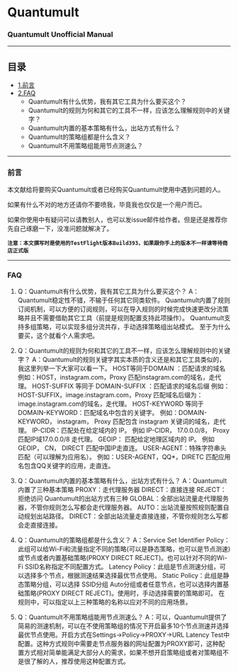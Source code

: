 # Quantumult

### Quantumult Unofficial Manual
---

## 目录
* [1.前言](#前言)
* [2.FAQ](#FAQ)
    * Quantumult有什么优势，我有其它工具为什么要买这个？
    * Quantumult的规则为何和其它的工具不一样，应该怎么理解规则中的关键字？
    * Quantumult内置的基本策略有什么，出站方式有什么？
    * Quantumult的策略组都是什么含义？
    * Quantumult不用策略组能用节点测速么？
    
---

### 前言

本文献给将要购买Quantumult或者已经购买Quantumult使用中遇到问题的人。
    
如果有什么不对的地方还请你不要喷我，毕竟我也仅仅是一个用户而已。
    
如果你使用中有疑问可以请教别人，也可以发issue邮件给作者。但是还是推荐你先自己琢磨一下，没准问题就解决了。

**`注意：本文撰写时是使用的TestFlight版本Build393，如果跟你手上的版本不一样请等待商店正式版`**

---

### FAQ

1)	Q：Quantumult有什么优势，我有其它工具为什么要买这个？
A：Quantumult稳定性不错，不输于任何其它同类软件。
Quantumult内置了规则订阅机制，可以方便的订阅规则，可以在导入规则的时候完成快速更改分流策略并且不需要借助其它工具（前提是规则配置支持此项操作）。
Quantumult支持多组策略，可以实现多组分流共存，手动选择策略组出站模式。
至于为什么要买，这个就看个人需求吧。

2)	Q：Quantumult的规则为何和其它的工具不一样，应该怎么理解规则中的关键字？
A：Quantumult的规则关键字其实本质的含义还是和其它工具类似的，我这里列举一下大家可以看一下。
HOST等同于DOMAIN ：匹配请求的域名
例如：HOST，instagram.com，Proxy 匹配instagram.com的域名，走代理。
HOST-SUFFIX 等同于 DOMAIN-SUFFIX ：匹配请求的域名后缀
例如：HOST-SUFFIX，image.instagram.com，Proxy 匹配域名后缀为：image.instagram.com的域名，走代理。
HOST-KEYWORD 等同于 DOMAIN-KEYWORD：匹配域名中包含的关键字。
例如：DOMAIN-KEYWORD， instagram， Proxy 匹配包含 instagram 关键词的域名，走代理。
IP-CIDR：匹配处在给定域内的 IP。
例如 IP-CIDR， 17.0.0.0/8， Proxy 匹配IP域17.0.0.0/8 走代理。
GEOIP： 匹配给定地理区域内的 IP。
例如 GEOIP， CN， DIRECT 匹配中国IP走直连。
USER-AGENT：特殊字符串头匹配（可以理解为应用名）。
例如：USER-AGENT，QQ*，DIRETC 匹配应用名包含QQ关键字的应用，走直连。

3)	Q：Quantumult内置的基本策略有什么，出站方式有什么？
A：Quantumult内置了三种基本策略
PROXY：走代理服务器
DIRECT：直接连接
REJECT：拒绝访问
Quantumult的出站方式有三种
GLOBAL：全部出站流量走代理服务器，不管你规则怎么写都会走代理服务器。
AUTO：出站流量按照规则配置自动规划出站路径。
DIRECT：全部出站流量走直接连接，不管你规则怎么写都会走直接连接。

4)	Q：Quantumult的策略组都是什么含义？
A：Service Set Identifier Policy：此组可以给Wi-Fi和流量指定不同的策略(可以是静态策略，也可以是节点测速)或节点或者内置基础策略(PROXY DIRECT REJECT)。也可以针对不同的Wi-Fi SSID名称指定不同配置方式。
Latency Policy：此组是节点测速分组，可以选择多个节点，根据测速结果选择最优节点使用。
Static Policy：此组是静态策略分组，可以选择 SSID分组 Auto分组或者任意节点，也可以选择内置基础策略(PROXY DIRECT REJECT)。使用时，手动选择需要的策略即可。
在规则中，可以指定以上三种策略的名称以应对不同的应用场景。

5)	Q：Quantumult不用策略组能用节点测速么？
A：可以，Quantumult提供了简易的测速机制，可以在不使用策略组的情况下开启最多10个节点测速并选择最优节点使用。开启方式在Settings→Policy→PROXY→URL Latency Test中配置。这种方式规则中需要走节点服务器的网址配置为PROXY即可，这种配置方式相对简单能满足大部分人的需求，如果不想开启策略组或者对策略组不是很了解的人，推荐使用这种配置方式。

